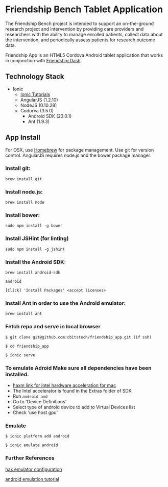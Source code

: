 Friendship Bench Tablet Application
==========================
The Friendship Bench project is intended to support an on-the-ground research project and intervention by providing care providers and researchers with the ability to manage enrolled patients, collect data about the intervention, and periodically assess patients for research outcome data.

Friendship App is an HTML5 Cordova Android tablet application that works in conjunction with [Friendship Dash](https://github.com/cbitstech/friendship_dash).

## Technology Stack
- Ionic
  - [Ionic Tutorials](http://ionicframework.com/tutorials/)
  - AngularJS (1.2.10)
  - NodeJS (0.10.28)
  - Codorva (3.5.0)
    - Android SDK (23.0.1)
    - Ant (1.9.3)
  
## App Install
For OSX, use [Homebrew](http://brew.sh/) for package management. Use git for version control.
AngularJS requires node.js and the bower package manager.
### Install git:
`brew install git`
### Install node.js:
`brew install node`
### Install bower:
`sudo npm install -g bower`
### Install JSHint (for linting)
`sudo npm install -g jshint`
### Install the Android SDK:
`brew install android-sdk`

`android`

`[Click] 'Install Packages' <accept licenses>`

### Install Ant in order to use the Android emulator:
`brew install ant`
### Fetch repo and serve in local browser
`$ git clone git@github.com:cbitstech/friendship_app.git (if ssh)`

`$ cd friendship_app`

`$ ionic serve`
### To emulate Adroid Make sure all dependencies have been installed.

- [haxm link for intel hardware acceleration for mac](https://confluence.nubic.northwestern.edu/download/attachments/1802317/haxm-macosx_r04.zip?version=1&modificationDate=1404249630272&api=v2)
- The Intel accelerator is found in the Extras folder of SDK
- Run `android avd`
- Go to 'Device Definitions'
- Select type of android device to add to Virtual Devices list
- Check 'use host gpu'

### Emulate
`$ ionic platform add android`

`$ ionic emulate android`

### Further References
[hax emulator configuration](http://www.javaexperience.com/hax-is-not-working-and-emulator-runs-in-emulation-mode/#ixzz2p3inMj34)

[android emulation tutorial](http://panopticdev.com/blog2014/phonegap-mac-osx-setup-configuration-android-ios#createanandroiddevice)
